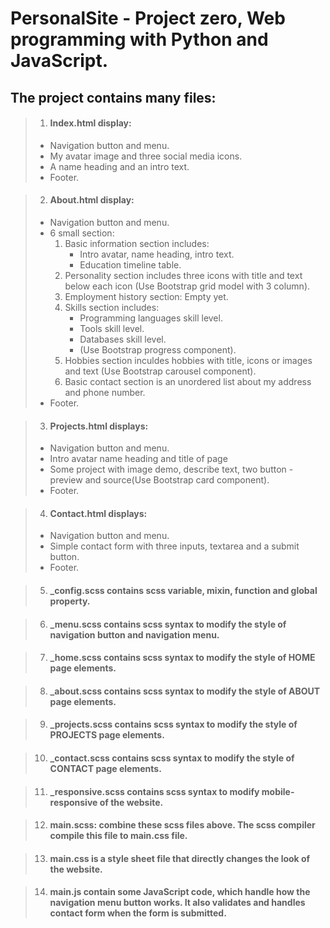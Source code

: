 # PersonalSite - Project zero, Web programming with Python and JavaScript.
## The project contains many files:
 
> 1. #### Index.html display:
> - Navigation button and menu.
> - My avatar image and three social media icons.
> - A name heading and an intro text.
> - Footer.

> 2. #### About.html display:
> - Navigation button and menu.
> - 6 small section:
>   1. Basic information section includes:
>       - Intro avatar, name heading, intro text.
>       - Education timeline table.
>   2. Personality section includes three icons with title and text below each icon (Use Bootstrap grid model with 3 column).
>   3. Employment history section: Empty yet.
>   4. Skills section includes:
>       - Programming languages skill level.
>       - Tools skill level.
>       - Databases skill level.
>       - (Use Bootstrap progress component).
>   5. Hobbies section inculdes hobbies with title, icons or images and text (Use Bootstrap carousel component).
>   6. Basic contact section is an unordered list about my address and phone number.
> - Footer.

> 3. #### Projects.html displays:
> - Navigation button and menu.
> - Intro avatar name heading and title of page
> - Some project with image demo, describe text, two button - preview and source(Use Bootstrap card component).
> - Footer.

> 4. #### Contact.html displays:
> - Navigation button and menu.
> - Simple contact form with three inputs, textarea and a submit button. 
> - Footer.

> 5. #### _config.scss contains scss variable, mixin, function and global property.

> 6. #### _menu.scss contains scss syntax to modify the style of navigation button and navigation menu.

> 7. #### _home.scss contains scss syntax to modify the style of HOME page elements.

> 8. #### _about.scss contains scss syntax to modify the style of ABOUT page elements.

> 9. #### _projects.scss contains scss syntax to modify the style of PROJECTS page elements.

> 10. #### _contact.scss contains scss syntax to modify the style of CONTACT page elements.

> 11. #### _responsive.scss contains scss syntax to modify mobile-responsive of the website.

> 12. #### main.scss: combine these scss files above. The scss compiler compile this file to main.css file.

> 13. #### main.css is a style sheet file that directly changes the look of the website.

> 14. #### main.js contain some JavaScript code, which handle how the navigation menu button works. It also validates and handles contact form when the form is submitted.
